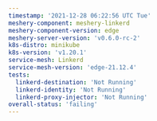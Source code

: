 ```yaml
---
timestamp: '2021-12-28 06:22:56 UTC Tue'
meshery-component: meshery-linkerd
meshery-component-version: edge
meshery-server-version: 'v0.6.0-rc-2'
k8s-distro: minikube
k8s-version: 'v1.20.1'
service-mesh: Linkerd
service-mesh-version: 'edge-21.12.4'
tests:
  linkerd-destination: 'Not Running'
  linkerd-identity: 'Not Running'
  linkerd-proxy-injector: 'Not Running'
overall-status: 'failing'
---
```

